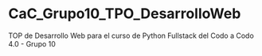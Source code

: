 # CaC_Grupo10_TPO_DesarrolloWeb
TOP de Desarrollo Web para el curso de Python Fullstack del Codo a Codo 4.0 - Grupo 10

